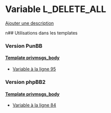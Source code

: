# Variable L_DELETE_ALL
[Ajouter une description](https://fa-tvars.appspot.com/L_DELETE_ALL)

n## Utilisations dans les templates

### Version PunBB

#### [Template privmsgs_body](punbb/privmsgs_body.md)
* [Variable à la ligne 95](../punbb/privmsgs_body.tpl#L95)

### Version phpBB2

#### [Template privmsgs_body](subsilver/privmsgs_body.md)
* [Variable à la ligne 84](../subsilver/privmsgs_body.tpl#L84)